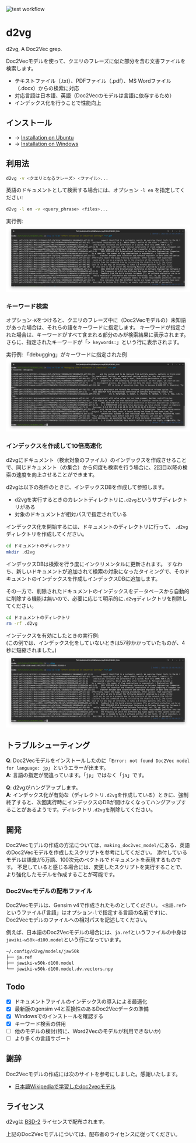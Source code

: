 ![test workflow](https://github.com/tos-kamiya/d2vg/workflows/Tests/badge.svg)

# d2vg

d2vg, A Doc2Vec grep.

Doc2Vecモデルを使って、クエリのフレーズに似た部分を含む文書ファイルを検索します。

* テキストファイル（.txt）、PDFファイル（.pdf）、MS Wordファイル（.docx）からの検索に対応
* 対応言語は日本語、英語（Doc2Vecのモデルは言語に依存するため）
* インデックス化を行うことで性能向上

## インストール

* &rarr; [Installation on Ubuntu](docs/installation-on-ubuntu.ja_JP.md)
* &rarr; [Installation on Windows](docs/installation-on-windows.ja_JP.md)

## 利用法

```sh
d2vg -v <クエリとなるフレーズ> <ファイル>...
```

英語のドキュメントとして検索する場合には、オプション `-l en` を指定してください:

```sh
d2vg -l en -v <query_phrase> <files>...
```

実行例:  
![](images/example1.png)

### キーワード検索

オプション`-K`をつけると、クエリのフレーズ中に（Doc2Vecモデルの）未知語があった場合は、それらの語をキーワードに指定します。
キーワードが指定された場合は、キーワードがすべて含まれる部分のみが検索結果に表示されます。さらに、指定されたキーワードが「`> keywords:`」という行に表示されます。

実行例: 「debugging」がキーワードに指定された例  
![](images/example3.png)

### インデックスを作成して10倍高速化

d2vgにドキュメント（検索対象のファイル）のインデックスを作成させることで、同じドキュメント（の集合）から何度も検索を行う場合に、2回目以降の検索の速度を向上させることができます。

d2vgは以下の条件のときに、インデックスDBを作成して参照します。

* d2vgを実行するときのカレントディレクトリに`.d2vg`というサブディレクトリがある
* 対象のドキュメントが相対パスで指定されている

インデックス化を開始するには、ドキュメントのディレクトリに行って、 `.d2vg` ディレクトリを作成してください。

```sh
cd ドキュメントのディレクトリ
mkdir .d2vg
```

インデックスDBは検索を行う度にインクリメンタルに更新されます。
すなわち、新しいドキュメントが追加されて検索の対象になったタイミングで、そのドキュメントのインデックスを作成しインデックスDBに追加します。

その一方で、削除されたドキュメントのインデックスをデータベースから自動的に削除する機能は無いので、必要に応じて明示的に`.d2vg`ディレクトリを削除してください。

```sh
cd ドキュメントのディレクトリ
rm -rf .d2vg
```

インデックスを有効にしたときの実行例:  
(この例では、インデックス化をしていないときは57秒かかっていたものが、4秒に短縮されました。)  
![](images/example2.png)

## トラブルシューティング

**Q**: Doc2Vecモデルをインストールしたのに「`Error: not found Doc2Vec model for language: jp`」というエラーが出ます。  
**A**: 言語の指定が間違っています。「`jp`」ではなく「`ja`」です。

**Q**: d2vgがハングアップします。  
**A**: インデックス化が有効な（ディレクトリ`.d2vg`を作成している）ときに、強制終了すると、次回実行時にインデックスのDBが開けなくなってハングアップすることがあるようです。ディレクトリ`.d2vg`を削除してください。

## 開発

Doc2Vecモデルの作成の方法については、`making_doc2vec_model/`にある、英語のDoc2Vecモデルを作成したスクリプトを参考にしてください。
添付しているモデルは語彙が5万語、100次元のベクトルでドキュメントを表現するものです。
不足していると感じる場合には、変更したスクリプトを実行することで、より強化したモデルを作成することが可能です。

### Doc2Vecモデルの配布ファイル

Doc2Vecモデルは、Gensim v4で作成されたものとしてください。
`<言語.ref>`というファイル(「言語」はオプション`-l`で指定する言語の名前です)に、Doc2Vecモデルのファイルへの相対パスを記述してください。

例えば、日本語のDoc2Vecモデルの場合には、`ja.ref`というファイルの中身は`jawiki-w50k-d100.model`という行になっています。

```
~/.config/d2vg/models/jaw50k
├── ja.ref
├── jawiki-w50k-d100.model
└── jawiki-w50k-d100.model.dv.vectors.npy
```

## Todo

- [x] ドキュメントファイルのインデックスの導入による最適化
- [x] 最新版のgensim v4と互換性のあるDoc2Vecデータの準備
- [x] Windowsでのインストールを確認する
- [x] キーワード検索の併用
- [ ] 他のモデルの検討(特に、Word2Vecのモデルが利用できないか)
- [ ] より多くの言語サポート

## 謝辞

Doc2Vecモデルの作成には次のサイトを参考にしました。感謝いたします。

* [日本語Wikipediaで学習したdoc2vecモデル](https://yag-ays.github.io/project/pretrained_doc2vec_wikipedia)

## ライセンス

d2vgは [BSD-2](https://opensource.org/licenses/BSD-2-Clause) ライセンスで配布されます。

上記のDoc2Vecモデルについては、配布者のライセンスに従ってください。
